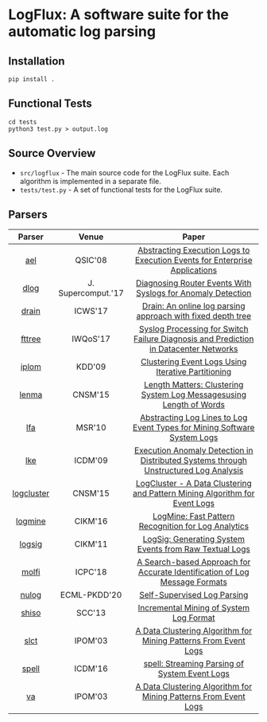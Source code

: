 # LogFlux: A software suite for the automatic log parsing

## Installation

```
pip install .
```
## Functional Tests

```
cd tests
python3 test.py > output.log
```

## Source Overview

* `src/logflux` - The main source code for the LogFlux suite. Each algorithm is implemented in a separate file.
* `tests/test.py` - A set of functional tests for the LogFlux suite.

## Parsers
| Parser     | Venue | Paper|
|:----------:|:-------------:|:---:|
| [ael](https://github.com/logflux/logflux/blob/main/src/logflux/ael.py)        | QSIC'08     | [Abstracting Execution Logs to Execution Events for Enterprise Applications](https://www.scribd.com/document/714227537/AEL-Abstracting-Execution-Logs-to-Execution-Events-for-Enterprise-Applications)|
| [dlog](https://github.com/logflux/logflux/blob/main/src/logflux/dlog.py)       | J. Supercomput.'17     |[Diagnosing Router Events With Syslogs for Anomaly Detection](https://www.scribd.com/document/714227533/Dlog-Diagnosing-Router-Events-With-Syslogs-for-Anomaly-Detection)|
| [drain](https://github.com/logflux/logflux/blob/main/src/logflux/drain.py)      | ICWS'17     |[Drain: An online log parsing approach with fixed depth tree](https://www.scribd.com/document/714227550/Drain-an-Online-Log-Parsing-Approach-With-Fixed-Depth-Tree)|
| [fttree](https://github.com/logflux/logflux/blob/main/src/logflux/fttree.py)     | IWQoS'17|[Syslog Processing for Switch Failure Diagnosis and Prediction in Datacenter Networks](https://www.scribd.com/document/714227535/Fttree-Syslog-Processing-for-Switch-Failure-Diagnosis-and-Prediction-in-Datacenter-Networks)|
| [iplom](https://github.com/logflux/logflux/blob/main/src/logflux/iplom.py)      | KDD'09 |[Clustering Event Logs Using Iterative Partitioning](https://www.scribd.com/document/714227553/IPLOM-Clustering-Event-Logs-Using-Iterative-Partitioning)|
| [lenma](https://github.com/logflux/logflux/blob/main/src/logflux/lenma.py)      | CNSM'15 |[Length Matters: Clustering System Log Messagesusing Length of Words](https://www.scribd.com/document/714227541/Lenma-Length-Matters-Clustering-System-Log-Messages)|
| [lfa](https://github.com/logflux/logflux/blob/main/src/logflux/lfa.py)        | MSR'10 |[Abstracting Log Lines to Log Event Types for Mining Software System Logs](https://www.scribd.com/document/714227538/LFA-Abstracting-Log-Lines-to-Log-Event-Types-for-Mining-Software-System-Logs)|
| [lke](https://github.com/logflux/logflux/blob/main/src/logflux/lke.py)        | ICDM'09 |[Execution Anomaly Detection in Distributed Systems through Unstructured Log Analysis](https://www.scribd.com/document/714031235/Execution-Anomaly-Detection-in-Distributed-Systems-through-Unstructured-Log-Analysis)|
| [logcluster](https://github.com/logflux/logflux/blob/main/src/logflux/logcluster.py) | CNSM'15 | [LogCluster - A Data Clustering and Pattern Mining Algorithm for Event Logs](https://www.scribd.com/document/714227547/LogCluster-a-Data-Clustering-and-Pattern-Mining)|
| [logmine](https://github.com/logflux/logflux/blob/main/src/logflux/logmine.py)    | CIKM'16 |[LogMine: Fast Pattern Recognition for Log Analytics](https://www.scribd.com/document/714227548/LogMine-Fast-Pattern-Recognition-for-Log-Analytics)|
| [logsig](https://github.com/logflux/logflux/blob/main/src/logflux/logsig.py)     | CIKM'11 |[LogSig: Generating System Events from Raw Textual Logs](https://www.scribd.com/document/714227534/LogSig-Generating-System-Events-From-Raw-Textual-Logs)|
| [molfi](https://github.com/logflux/logflux/blob/main/src/logflux/molfi.py)      | ICPC'18 |[A Search-based Approach for Accurate Identification of Log Message Formats](https://www.scribd.com/document/714227542/Molfi-a-Search-based-Approach-for-Accurate-Identification-of-Log-Message-Formats)|
| [nulog](https://github.com/logflux/logflux/blob/main/src/logflux/nulog.py)      | ECML-PKDD'20 |[Self-Supervised Log Parsing](https://www.scribd.com/document/714227536/Nulog-Self-Supervised-Log-Parsing)|
| [shiso](https://github.com/logflux/logflux/blob/main/src/logflux/shiso.py)      | SCC'13 |[Incremental Mining of System Log Format](https://www.scribd.com/document/714227545/Shiso-Incremental-Mining-of-System-Log-Format)|
| [slct](https://github.com/logflux/logflux/blob/main/src/logflux/slct.py)       | IPOM'03 |[A Data Clustering Algorithm for Mining Patterns From Event Logs](https://www.scribd.com/document/714227546/Slct-a-Data-Clustering-Algorithm-for-Mining-Patterns-From-Event-Logs)|
| [spell](https://github.com/logflux/logflux/blob/main/src/logflux/spell.py)     | ICDM'16 |[spell: Streaming Parsing of System Event Logs](https://www.scribd.com/document/714227549/Spell-Streaming-Parsing-of-System-Event-Logs)|
| [va](https://github.com/logflux/logflux/blob/main/src/logflux/va.py)         | IPOM'03 |[ A Data Clustering Algorithm for Mining Patterns From Event Logs ](https://www.scribd.com/document/714227539/Va-a-Data-Clustering-Algorithm-for-Mining-Patterns-From-Event-Logs)|
